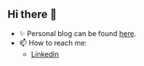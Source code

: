 ## Hi there 👋

<!--
**JoeJoe1313/JoeJoe1313** is a ✨ _special_ ✨ repository because its `README.md` (this file) appears on your GitHub profile.

Here are some ideas to get you started:

- 🔭 I’m currently working on ...
- 🌱 I’m currently learning ...
- 👯 I’m looking to collaborate on ...
- 🤔 I’m looking for help with ...
- 💬 Ask me about ...
- 📫 How to reach me: ...
- 😄 Pronouns: ...
- ⚡ Fun fact: ...
-->

- ✨ Personal blog can be found [here](https://joejoe1313.github.io).
- 📫 How to reach me:
    - [Linkedin](https://www.linkedin.com/in/joana-levtcheva-479844164/)
